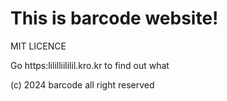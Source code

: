 <h1>This is barcode website!</h1>

MIT LICENCE

Go https:lililliililil.kro.kr to find out what

(c) 2024 barcode all right reserved
